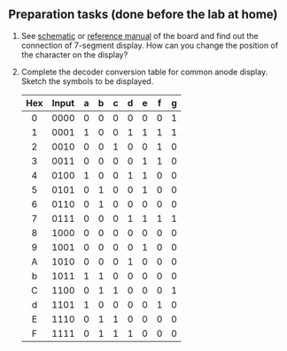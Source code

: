 
## Preparation tasks (done before the lab at home)

1. See [schematic](../../Docs/coolrunner-ii_sch.pdf) or [reference manual](../../Docs/coolrunner-ii_rm.pdf) of the board and find out the connection of 7-segment display. How can you change the position of the character on the display?

2. Complete the decoder conversion table for common anode display. Sketch the symbols to be displayed.

    | **Hex** | **Input** | **a** | **b** | **c** | **d** | **e** | **f** | **g** |
    | :-: | :-: | :-: | :-: | :-: | :-: | :-: | :-: | :-: |
    | 0 | 0000 | 0 | 0 | 0 | 0 | 0 | 0 | 1 |
    | 1 | 0001 | 1 | 0 | 0 | 1 | 1 | 1 | 1 |
    | 2 | 0010 | 0 | 0 | 1 | 0 | 0 | 1 | 0 |
    | 3 | 0011 | 0 | 0 | 0 | 0 | 1 | 1 | 0 |
    | 4 | 0100 | 1 | 0 | 0 | 1 | 1 | 0 | 0 |
    | 5 | 0101 | 0 | 1 | 0 | 0 | 1 | 0 | 0 |
    | 6 | 0110 | 0 | 1 | 0 | 0 | 0 | 0 | 0 |
    | 7 | 0111 | 0 | 0 | 0 | 1 | 1 | 1 | 1 |
    | 8 | 1000 | 0 | 0 | 0 | 0 | 0 | 0 | 0 |
    | 9 | 1001 | 0 | 0 | 0 | 0 | 1 | 0 | 0 |
    | A | 1010 | 0 | 0 | 0 | 1 | 0 | 0 | 0 |
    | b | 1011 | 1 | 1 | 0 | 0 | 0 | 0 | 0 |
    | C | 1100 | 0 | 1 | 1 | 0 | 0 | 0 | 1 |
    | d | 1101 | 1 | 0 | 0 | 0 | 0 | 1 | 0 |
    | E | 1110 | 0 | 1 | 1 | 0 | 0 | 0 | 0 |
    | F | 1111 | 0 | 1 | 1 | 1 | 0 | 0 | 0 |
